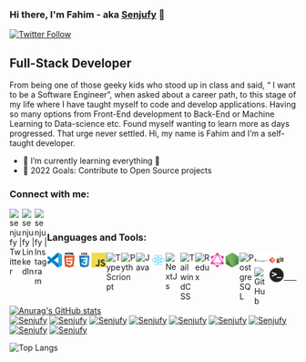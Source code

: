 ### Hi there, I'm Fahim - aka [Senjufy][website] 👋

[![Twitter Follow](https://img.shields.io/twitter/follow/Fahim_senju?color=1DA1F2&logo=twitter&style=for-the-badge)](https://twitter.com/intent/follow?original_referer=https%3A%2F%2Fgithub.com%2FcodeSTACKr&screen_name=Fahim_senju)

## Full-Stack Developer

From being one of those geeky kids who stood up in class and said, “ I want to be a Software Engineer”,
when asked about a career path, to this stage of my life where I have taught myself to code and develop
applications. Having so many options from Front-End development to Back-End or Machine Learning
to Data-science etc. Found myself wanting to learn more as days progressed. That urge never settled.
Hi, my name is Fahim and I’m a self-taught developer.

- 🌱 I’m currently learning everything 🤣
- 🥅 2022 Goals: Contribute to Open Source projects

### Connect with me:

[<img align="left" alt="senjufy | Twitter" width="22px" src="https://cdn1.iconfinder.com/data/icons/logotypes/32/square-twitter-512.png" />][twitter]
[<img align="left" alt="senjufy  | LinkedIn" width="22px" src="https://cdn1.iconfinder.com/data/icons/logotypes/32/square-linkedin-512.png" />][website]
[<img align="left" alt="senjufy  | Instagram" width="22px" src="https://cdn2.iconfinder.com/data/icons/social-icons-33/128/Instagram-512.png" />][instagram]

<br />

### Languages and Tools:

<img align="left" alt="Visual Studio Code" width="26px" src="https://raw.githubusercontent.com/github/explore/80688e429a7d4ef2fca1e82350fe8e3517d3494d/topics/visual-studio-code/visual-studio-code.png" />
<img align="left" alt="HTML5" width="26px" src="https://raw.githubusercontent.com/github/explore/80688e429a7d4ef2fca1e82350fe8e3517d3494d/topics/html/html.png" />
<img align="left" alt="CSS3" width="26px" src="https://raw.githubusercontent.com/github/explore/80688e429a7d4ef2fca1e82350fe8e3517d3494d/topics/css/css.png" />
<img align="left" alt="JavaScript" width="26px" src="https://raw.githubusercontent.com/github/explore/80688e429a7d4ef2fca1e82350fe8e3517d3494d/topics/javascript/javascript.png" />
<img align="left" alt="TypeScript" width="26px" src="https://raw.githubusercontent.com/igniteram/protractor-cli/HEAD/images/typescript.png" />
<img align="left" alt="Python" width="26px" src="https://upload.wikimedia.org/wikipedia/commons/thumb/c/c3/Python-logo-notext.svg/1200px-Python-logo-notext.svg.png" />
<img align="left" alt="Java" width="26px" src="https://cdn.worldvectorlogo.com/logos/java.svg" />
<img align="left" alt="React" width="26px" src="https://raw.githubusercontent.com/github/explore/80688e429a7d4ef2fca1e82350fe8e3517d3494d/topics/react/react.png" />
<img align="left" alt="NextJs" width="26px" src="https://encrypted-tbn0.gstatic.com/images?q=tbn:ANd9GcR2Y0uHbCNCw05pPd9Kw9AA7I3kA4I6ZW1E5YeYaeB4Acz0W02-YJzEQiEt81w-3sFT2aE&usqp=CAU" />
<img align="left" alt="TailwindCSS" width="26px" src="https://vasterra.com/blog/wp-content/uploads/2021/08/Tailwind-img.png" />
<img align="left" alt="Redux" width="26px" src="https://encrypted-tbn0.gstatic.com/images?q=tbn:ANd9GcRYt62H1Y4Few9Yvkbh5WbnyuWkgkKQtn51bfAtDrnsWWby-mMJlSePh88PNGr3JGKbBcw&usqp=CAU" />
<img align="left" alt="GraphQL" width="26px" src="https://raw.githubusercontent.com/github/explore/80688e429a7d4ef2fca1e82350fe8e3517d3494d/topics/graphql/graphql.png" />
<img align="left" alt="Node.js" width="26px" src="https://raw.githubusercontent.com/github/explore/80688e429a7d4ef2fca1e82350fe8e3517d3494d/topics/nodejs/nodejs.png" />
<img align="left" alt="PostgreSQL" width="26px" src="https://upload.wikimedia.org/wikipedia/commons/thumb/2/29/Postgresql_elephant.svg/1200px-Postgresql_elephant.svg.png" />
<img align="left" alt="MongoDB" width="26px" src="https://raw.githubusercontent.com/github/explore/80688e429a7d4ef2fca1e82350fe8e3517d3494d/topics/mongodb/mongodb.png" />
<img align="left" alt="Git" width="26px" src="https://raw.githubusercontent.com/github/explore/80688e429a7d4ef2fca1e82350fe8e3517d3494d/topics/git/git.png" />
<img align="left" alt="GitHub" width="26px" src="https://github.githubassets.com/images/modules/logos_page/GitHub-Mark.png" />
<img align="left" alt="Terminal" width="26px" src="https://raw.githubusercontent.com/github/explore/80688e429a7d4ef2fca1e82350fe8e3517d3494d/topics/terminal/terminal.png" />

<br />
<br />

---

[![Anurag's GitHub stats](https://github-readme-stats.vercel.app/api?username=senjufy&hide=stars)](https://github.com/anuraghazra/github-readme-stats)
<br>
<a href="https://github.com/senjufy/image-scraper"><img alt="Senjufy" src="https://github-readme-stats.vercel.app/api/pin/?username=senjufy&repo=image-scraper" /></a>
<a href="https://github.com/senjufy/facebook-clone"><img alt="Senjufy" src="https://github-readme-stats.vercel.app/api/pin/?username=senjufy&repo=facebook-clone" /></a>
<a href="https://github.com/senjufy/workflow"><img alt="Senjufy" src="https://github-readme-stats.vercel.app/api/pin/?username=senjufy&repo=workflow" /></a>
<a href="https://github.com/senjufy/amazon-MERN"><img alt="Senjufy" src="https://github-readme-stats.vercel.app/api/pin/?username=senjufy&repo=amazon-MERN" /></a>
<a href="https://github.com/senjufy/task-man"><img alt="Senjufy" src="https://github-readme-stats.vercel.app/api/pin/?username=senjufy&repo=task-man" /></a>
<a href="https://github.com/senjufy/netflix-Clone"><img alt="Senjufy" src="https://github-readme-stats.vercel.app/api/pin/?username=senjufy&repo=netflix-Clone" /></a>
<a href="https://github.com/senjufy/disneyPlus-clone"><img alt="Senjufy" src="https://github-readme-stats.vercel.app/api/pin/?username=senjufy&repo=disneyPlus-clone" /></a>
<a href="https://github.com/senjufy/PassGen"><img alt="Senjufy" src="https://github-readme-stats.vercel.app/api/pin/?username=senjufy&repo=PassGen" /></a>
<a href="https://github.com/senjufy/spaceX-clone"><img alt="Senjufy" src="https://github-readme-stats.vercel.app/api/pin/?username=senjufy&repo=spaceX-clone" /></a>
<br/>

![Top Langs](https://github-readme-stats.vercel.app/api/top-langs/?username=senjufy&layout=compact)

[website]: https://www.linkedin.com/in/fahim-islam-b53265209/
[twitter]: https://twitter.com/Fahim_senju
[instagram]: https://www.instagram.com/f.senju/
